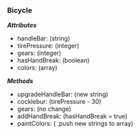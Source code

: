 ### Bicycle

***Attributes***

 * handleBar: (string)
 * tirePressure: (integer)
 * gears: (integer)
 * hasHandBreak: (boolean)
 * colors: (array)

***Methods***

  * upgradeHandleBar: (new string)
  * cocklebur: (tirePressure - 30)
  * gears: (no change)
  * addHandBreak: (hasHandBreak = true)
  * paintColors: ( .push new strings to array)
